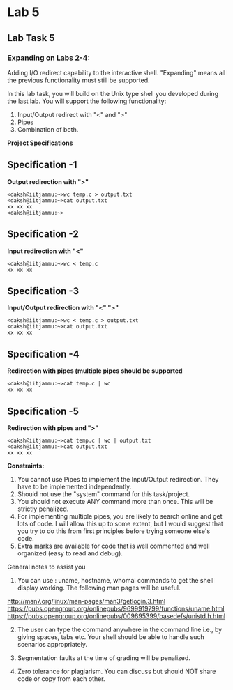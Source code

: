 # Lab 5

## Lab Task 5

### Expanding on Labs 2-4:

Adding I/O redirect capability to the interactive shell. "Expanding" means all the previous functionality must still be supported.

In this lab task, you will build on the Unix type shell you developed during the last lab. You will support the following functionality:

1. Input/Output redirect with "<" and ">"
2. Pipes
3. Combination of both.

**Project Specifications**

## Specification -1

**Output redirection with ">"**

```
<daksh@iitjammu:~>wc temp.c > output.txt
<daksh@iitjammu:~>cat output.txt
xx xx xx
<daksh@iitjammu:~>
```

## Specification -2

**Input redirection with "<"**

```
<daksh@iitjammu:~>wc < temp.c
xx xx xx
```

## Specification -3

**Input/Output redirection with "<" ">"**

```
<daksh@iitjammu:~>wc < temp.c > output.txt
<daksh@iitjammu:~>cat output.txt
xx xx xx
```

## Specification -4

**Redirection with pipes (multiple pipes should be supported**

```
<daksh@iitjammu:~>cat temp.c | wc
xx xx xx
```

## Specification -5

**Redirection with pipes and ">"**

```
<daksh@iitjammu:~>cat temp.c | wc | output.txt
<daksh@iitjammu:~>cat output.txt
xx xx xx
```

**Constraints:**

1. You cannot use Pipes to implement the Input/Output redirection. They have to be implemented independently.
2. Should not use the "system" command for this task/project.
3. You should not execute ANY command more than once. This will be strictly penalized.
4. For implementing multiple pipes, you are likely to search online and get lots of code. I will allow this up to some extent, but I would suggest that you try to do this from first principles before trying someone else's code.
5. Extra marks are available for code that is well commented and well organized (easy to read and debug).

General notes to assist you

1. You can use : uname, hostname, whomai commands to get the shell display working. The following man pages will be useful.

http://man7.org/linux/man-pages/man3/getlogin.3.html
https://pubs.opengroup.org/onlinepubs/9699919799/functions/uname.html
https://pubs.opengroup.org/onlinepubs/009695399/basedefs/unistd.h.html

2. The user can type the command anywhere in the command line i.e., by giving spaces, tabs etc. Your shell should be able to handle such scenarios appropriately.

3. Segmentation faults at the time of grading will be penalized.

4. Zero tolerance for plagiarism. You can discuss but should NOT share code or copy from each other.

